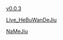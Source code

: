 [v0.0.3](https://github.com/littleflute/m27/edit/master/BuYi/readme.md)

[Live_HeBuWanDeJiu](Live_HeBuWanDeJiu)

[NaMeJiu](NaMeJiu)
